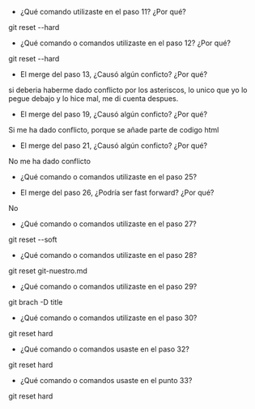 
- ¿Qué comando utilizaste en el paso 11? ¿Por qué?

git reset --hard 


- ¿Qué comando o comandos utilizaste en el paso 12? ¿Por qué?

git reset --hard


- El merge del paso 13, ¿Causó algún conficto? ¿Por qué?


si deberia haberme dado conflicto por los asteriscos, lo unico que yo lo pegue debajo y lo hice mal, me di cuenta despues.

- El merge del paso 19, ¿Causó algún conficto? ¿Por qué?

Si me ha dado conflicto, porque se añade parte de codigo html


- El merge del paso 21, ¿Causó algún conficto? ¿Por qué?

No me ha dado conflicto

- ¿Qué comando o comandos utilizaste en el paso 25?


- El merge del paso 26, ¿Podría ser fast forward? ¿Por qué?

No 

- ¿Qué comando o comandos utilizaste en el paso 27?

git reset --soft

- ¿Qué comando o comandos utilizaste en el paso 28?

git reset git-nuestro.md


- ¿Qué comando o comandos utilizaste en el paso 29?

git brach -D title

- ¿Qué comando o comandos utilizaste en el paso 30?

git reset hard

- ¿Qué comando o comandos usaste en el paso 32?

git reset hard

- ¿Qué comando o comandos usaste en el punto 33?

git reset hard
